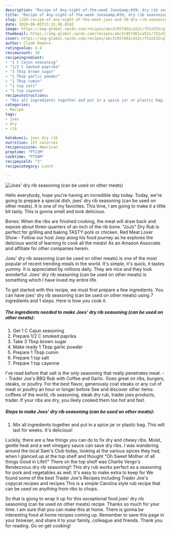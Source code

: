 ```yaml
---
description: "Recipe of Any-night-of-the-week Joes&amp;#39; dry rib seasoning (can be used on other meats)"
title: "Recipe of Any-night-of-the-week Joes&amp;#39; dry rib seasoning (can be used on other meats)"
slug: 1326-recipe-of-any-night-of-the-week-joes-and-39-dry-rib-seasoning-can-be-used-on-other-meats
date: 2020-08-05T23:31:49.024Z
image: https://img-global.cpcdn.com/recipes/abc3c957d62ca52c/751x532cq70/joes-dry-rib-seasoning-can-be-used-on-other-meats-recipe-main-photo.jpg
thumbnail: https://img-global.cpcdn.com/recipes/abc3c957d62ca52c/751x532cq70/joes-dry-rib-seasoning-can-be-used-on-other-meats-recipe-main-photo.jpg
cover: https://img-global.cpcdn.com/recipes/abc3c957d62ca52c/751x532cq70/joes-dry-rib-seasoning-can-be-used-on-other-meats-recipe-main-photo.jpg
author: Clyde Romero
ratingvalue: 4.4
reviewcount: 10
recipeingredient:
- "1 C Cajun seasoning"
- "1/2 C smoked paprika"
- "3 Tbsp brown sugar"
- "1 Tbsp garlic powder"
- "1 Tbsp cumin"
- "1 tsp salt"
- "1 tsp cayenne"
recipeinstructions:
- "Mix all ingredients together and put in a spice jar or plastic bag. This will last for weeks. It&#39;s delicious!"
categories:
- Recipe
tags:
- joes
- dry
- rib

katakunci: joes dry rib 
nutrition: 157 calories
recipecuisine: American
preptime: "PT13M"
cooktime: "PT50M"
recipeyield: "3"
recipecategory: Lunch

---
```



![Joes&#39; dry rib seasoning (can be used on other meats)](https://img-global.cpcdn.com/recipes/abc3c957d62ca52c/751x532cq70/joes-dry-rib-seasoning-can-be-used-on-other-meats-recipe-main-photo.jpg)

Hello everybody, hope you're having an incredible day today. Today, we're going to prepare a special dish, joes&#39; dry rib seasoning (can be used on other meats). It is one of my favorites. This time, I am going to make it a little bit tasty. This is gonna smell and look delicious.

Bones: When the ribs are finished cooking, the meat will draw back and expose about three-quarters of an inch of the rib bone. &#34;JoJo&#34; Dry Rub is perfect for grilling and baking TASTY pork or chicken. Red Meat Lover Show - Follow our host Joey along his food journey as he explores the delicious world of learning to cook all the meats! As an Amazon Associate and affiliate for other companies herein.

Joes&#39; dry rib seasoning (can be used on other meats) is one of the most popular of recent trending meals in the world. It's simple, it's quick, it tastes yummy. It is appreciated by millions daily. They are nice and they look wonderful. Joes&#39; dry rib seasoning (can be used on other meats) is something which I have loved my entire life.


To get started with this recipe, we must first prepare a few ingredients. You can have joes&#39; dry rib seasoning (can be used on other meats) using 7 ingredients and 1 steps. Here is how you cook it.

<!--inarticleads1-->

##### The ingredients needed to make Joes&#39; dry rib seasoning (can be used on other meats):

1. Get 1 C Cajun seasoning
1. Prepare 1/2 C smoked paprika
1. Take 3 Tbsp brown sugar
1. Make ready 1 Tbsp garlic powder
1. Prepare 1 Tbsp cumin
1. Prepare 1 tsp salt
1. Prepare 1 tsp cayenne


I&#39;ve read before that salt is the only seasoning that really penetrates meat. - - Trader Joe&#39;s BBQ Rub with Coffee and Garlic. Goes great on ribs, burgers, steaks, or poultry. For the best flavor, generously coat steaks or any cut of meat or poultry an hour or longer before See and discover other items: coffees of the world, rib seasoning, steak dry rub, trader joes products, trader. If your ribs are dry, you likely cooked them too hot and fast. 

<!--inarticleads2-->

##### Steps to make Joes&#39; dry rib seasoning (can be used on other meats):

1. Mix all ingredients together and put in a spice jar or plastic bag. This will last for weeks. It&#39;s delicious!


Luckily, there are a few things you can do to fix dry and chewy ribs. Moist, gentle heat and a wet vinegary sauce can save dry ribs. I was wandering around the local Sam&#39;s Club today, looking at the various spices they had, when I glanced up at the top shelf and thought &#34;Oh Sweet Mother of all things Good in Life!!&#34; There on the top shelf was Charlie Vergo&#39;s Rendezvous dry rib seasoning!! This dry rub works perfect as a seasoning for pork and vegetables as well. It&#39;s easy to make extra to keep for We found some of the best Trader Joe&#39;s Recipes including Trader Joe&#39;s copycat recipes and recipes This is a simple Carolina style rub recipe that can be used on anything from ribs to chops. 

So that is going to wrap it up for this exceptional food joes&#39; dry rib seasoning (can be used on other meats) recipe. Thanks so much for your time. I am sure that you can make this at home. There is gonna be interesting food at home recipes coming up. Remember to save this page in your browser, and share it to your family, colleague and friends. Thank you for reading. Go on get cooking!
